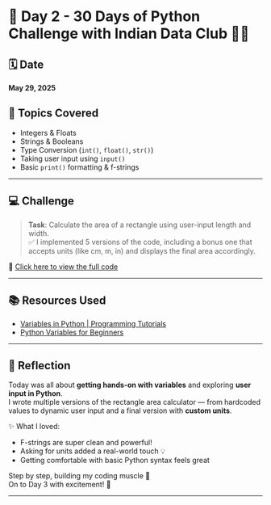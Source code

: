 # 📅 Day 2 - 30 Days of Python Challenge with Indian Data Club 👩‍💻

## 🗓 Date
**May 29, 2025**

## 🧠 Topics Covered
- Integers & Floats
- Strings & Booleans
- Type Conversion (`int()`, `float()`, `str()`)
- Taking user input using `input()`
- Basic `print()` formatting & f-strings

---

## 💻 Challenge

> **Task**: Calculate the area of a rectangle using user-input length and width.  
> ✅ I implemented 5 versions of the code, including a bonus one that accepts units (like cm, m, in) and displays the final area accordingly.

📁 [Click here to view the full code](/day2.py)

---

## 📚 Resources Used

- [Variables in Python | Programming Tutorials](https://www.youtube.com/watch?v=8tCe1P_cgoY&list=PLeo1K3hjS3uv5U-Lmlnucd7gqF-3ehIh0&index=3)
- [Python Variables for Beginners](https://youtu.be/LKFrQXaoSMQ?si=3TVlbPgiXBPRBXsI)

---

## 💭 Reflection

Today was all about **getting hands-on with variables** and exploring **user input in Python**.  
I wrote multiple versions of the rectangle area calculator — from hardcoded values to dynamic user input and a final version with **custom units**.

✨ What I loved:
- F-strings are super clean and powerful!
- Asking for units added a real-world touch 💡
- Getting comfortable with basic Python syntax feels great

Step by step, building my coding muscle 💪  
On to Day 3 with excitement! 🚀

---
